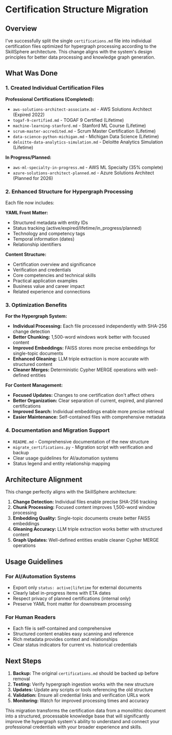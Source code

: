 # Certification Structure Migration

## Overview

I've successfully split the single `certifications.md` file into individual certification files optimized for hypergraph processing according to the SkillSphere architecture. This change aligns with the system's design principles for better data processing and knowledge graph generation.

## What Was Done

### 1. Created Individual Certification Files

**Professional Certifications (Completed):**

- `aws-solutions-architect-associate.md` - AWS Solutions Architect (Expired 2022)
- `togaf-9-certified.md` - TOGAF 9 Certified (Lifetime)
- `machine-learning-stanford.md` - Stanford ML Course (Lifetime)
- `scrum-master-accredited.md` - Scrum Master Certification (Lifetime)
- `data-science-python-michigan.md` - Michigan Data Science (Lifetime)
- `deloitte-data-analytics-simulation.md` - Deloitte Analytics Simulation (Lifetime)

**In Progress/Planned:**

- `aws-ml-specialty-in-progress.md` - AWS ML Specialty (35% complete)
- `azure-solutions-architect-planned.md` - Azure Solutions Architect (Planned for 2026)

### 2. Enhanced Structure for Hypergraph Processing

Each file now includes:

**YAML Front Matter:**

- Structured metadata with entity IDs
- Status tracking (active/expired/lifetime/in_progress/planned)
- Technology and competency tags
- Temporal information (dates)
- Relationship identifiers

**Content Structure:**

- Certification overview and significance
- Verification and credentials
- Core competencies and technical skills
- Practical application examples
- Business value and career impact
- Related experience and connections

### 3. Optimization Benefits

**For the Hypergraph System:**

- **Individual Processing:** Each file processed independently with SHA-256 change detection
- **Better Chunking:** 1,500-word windows work better with focused content
- **Improved Embeddings:** FAISS stores more precise embeddings for single-topic documents
- **Enhanced Gleaning:** LLM triple extraction is more accurate with structured content
- **Cleaner Merges:** Deterministic Cypher MERGE operations with well-defined entities

**For Content Management:**

- **Focused Updates:** Changes to one certification don't affect others
- **Better Organization:** Clear separation of current, expired, and planned certifications
- **Improved Search:** Individual embeddings enable more precise retrieval
- **Easier Maintenance:** Self-contained files with comprehensive metadata

### 4. Documentation and Migration Support

- `README.md` - Comprehensive documentation of the new structure
- `migrate_certifications.py` - Migration script with verification and backup
- Clear usage guidelines for AI/automation systems
- Status legend and entity relationship mapping

## Architecture Alignment

This change perfectly aligns with the SkillSphere architecture:

1. **Change Detection:** Individual files enable precise SHA-256 tracking
2. **Chunk Processing:** Focused content improves 1,500-word window processing
3. **Embedding Quality:** Single-topic documents create better FAISS embeddings
4. **Gleaning Accuracy:** LLM triple extraction works better with structured content
5. **Graph Updates:** Well-defined entities enable cleaner Cypher MERGE operations

## Usage Guidelines

### For AI/Automation Systems

- Export only `status: active|lifetime` for external documents
- Clearly label in-progress items with ETA dates
- Respect privacy of planned certifications (internal only)
- Preserve YAML front matter for downstream processing

### For Human Readers

- Each file is self-contained and comprehensive
- Structured content enables easy scanning and reference
- Rich metadata provides context and relationships
- Clear status indicators for current vs. historical credentials

## Next Steps

1. **Backup:** The original `certifications.md` should be backed up before removal
2. **Testing:** Verify hypergraph ingestion works with the new structure
3. **Updates:** Update any scripts or tools referencing the old structure
4. **Validation:** Ensure all credential links and verification URLs work
5. **Monitoring:** Watch for improved processing times and accuracy

This migration transforms the certification data from a monolithic document into a structured, processable knowledge base that will significantly improve the hypergraph system's ability to understand and connect your professional credentials with your broader experience and skills.
